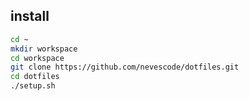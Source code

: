 ## install

```sh
cd ~
mkdir workspace
cd workspace
git clone https://github.com/nevescode/dotfiles.git
cd dotfiles
./setup.sh
```